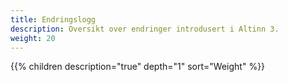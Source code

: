```yaml
---
title: Endringslogg
description: Oversikt over endringer introdusert i Altinn 3.
weight: 20
---
```


{{% children description="true" depth="1" sort="Weight" %}}